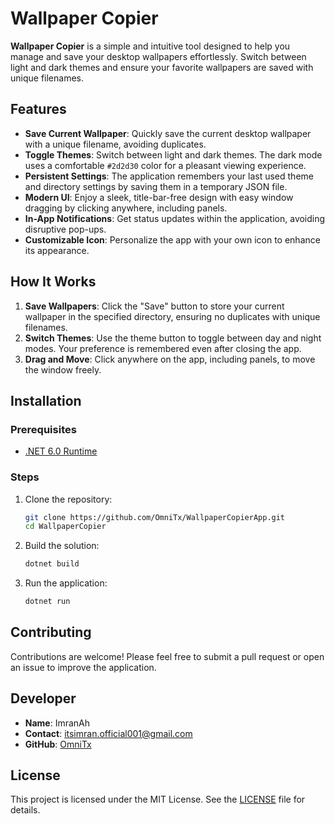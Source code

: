 # Wallpaper Copier

**Wallpaper Copier** is a simple and intuitive tool designed to help you manage and save your desktop wallpapers effortlessly. Switch between light and dark themes and ensure your favorite wallpapers are saved with unique filenames.

## Features

- **Save Current Wallpaper**: Quickly save the current desktop wallpaper with a unique filename, avoiding duplicates.
- **Toggle Themes**: Switch between light and dark themes. The dark mode uses a comfortable `#2d2d30` color for a pleasant viewing experience.
- **Persistent Settings**: The application remembers your last used theme and directory settings by saving them in a temporary JSON file.
- **Modern UI**: Enjoy a sleek, title-bar-free design with easy window dragging by clicking anywhere, including panels.
- **In-App Notifications**: Get status updates within the application, avoiding disruptive pop-ups.
- **Customizable Icon**: Personalize the app with your own icon to enhance its appearance.

## How It Works

1. **Save Wallpapers**: Click the "Save" button to store your current wallpaper in the specified directory, ensuring no duplicates with unique filenames.
2. **Switch Themes**: Use the theme button to toggle between day and night modes. Your preference is remembered even after closing the app.
3. **Drag and Move**: Click anywhere on the app, including panels, to move the window freely.

## Installation

### Prerequisites

- [.NET 6.0 Runtime](https://dotnet.microsoft.com/download/dotnet/6.0)

### Steps

1. Clone the repository:
   ```sh
   git clone https://github.com/OmniTx/WallpaperCopierApp.git
   cd WallpaperCopier
2. Build the solution:
   ```sh
   dotnet build
3. Run the application:
   ```sh
   dotnet run

## Contributing

Contributions are welcome! Please feel free to submit a pull request or open an issue to improve the application.

## Developer

- **Name**: ImranAh
- **Contact**: itsimran.official001@gmail.com
- **GitHub**: [OmniTx](https://github.com/OmniTx)

## License

This project is licensed under the MIT License. See the [LICENSE](LICENSE) file for details.

